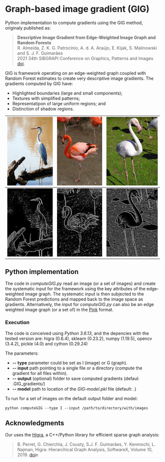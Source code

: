 # Graph-based image gradient (GIG)

Python implementation to compute gradients using the GIG method, originaly published as:

> **Descriptive Image Gradient from Edge-Weighted Image Graph and Random Forests**   
R. Almeida, Z. K. G. Patrocínio, A. d. A. Araújo, E. Kijak, S. Malinowski and S. J. F. Guimarães  
2021 34th SIBGRAPI Conference on Graphics, Patterns and Images [doi](10.1109/SIBGRAPI54419.2021.00053).

GIG is framework operating on an edge-weighted graph coupled with
Random Forest estimates to create very descriptive image
gradients. The gradients computed by GIG have:

* Highlighted boundaries (large and small components);
* Textures with simplified patterns;
* Representatipon of large uniform regions; and
* Distinction of shadow regions.

|![](images/0009.jpg)|![](images/0014.jpg)|![](images/0017.jpg)|
|---|---|---|
|![](GIG_gradients/0009.png)|![](GIG_gradients/0014.png)|![](GIG_gradients/0017.png)|

## Python implementation


The code in _computeGIG.py_ read an image (or a set of images) and create the systematic input for the framework using the key attributes of the edge-weighted image graph. The systematic input is then subjected to the Random Forest predictions and mapped back to the image space as gradients. Alternatively, the input for _computeGIG.py_ can also be an edge weighted image graph (or a set of) in the [Pink](https://higra.readthedocs.io/en/stable/python/pink_io.html) format.  

### Execution

The code is conceived using _Python 3.6.13_, and the depencies with the tested version are: higra (0.6.4), sklearn (0.23.2), numpy (1.19.5), opencv (3.4.2), pickle (4.0) and cython (0.29.24)


The parameters:

* **-- type** parameter could be set as I (image) or G (graph).
* **-- input**  path pointing to a single file or a directory (compute the gradient for all files within).
* **-- output** (optional) folder to save computed gradients (defaul: .GIG_gradients/)
* **-- model** path to location of the _GIG-model.pkl_ file (default: .)


To run for a set of images on the default output folder and model:

``` 
python computeGIG --type I --input /path/to/directory/with/images
```

## Acknowledgments


Our uses the [Higra](https://higra.readthedocs.io/en/stable/), a C++/Python library for efficient sparse graph analysis:
> B. Perret, G. Chierchia, J. Cousty, S.J. F. Guimarães, Y. Kenmochi, L. Najman, Higra: Hierarchical Graph Analysis, SoftwareX, Volume 10, 2019. [doi](10.1016/j.softx.2019.100335)e 

